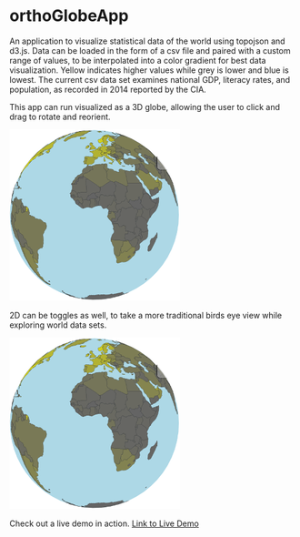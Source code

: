 # orthoGlobeApp
An application to visualize statistical data of the world using topojson and d3.js.  Data can be loaded in the form of a csv file and paired with a custom range of values, to be interpolated into a color gradient for best data visualization.  Yellow indicates higher values while grey is lower and blue is lowest.  The current csv data set examines national GDP, literacy rates, and population, as recorded in 2014 reported by the CIA.

This app can run visualized as a 3D globe, allowing the user to click and drag to rotate and reorient.  

![GitHub Logo](images/earthApp.png)

2D can be toggles as well, to take a more traditional birds eye view while exploring world data sets.

![GitHub Logo](images/earthApp.png)

Check out a live demo in action.
[Link to Live Demo](http://danefrost.com/projects/globeApp/globeApp.php)

